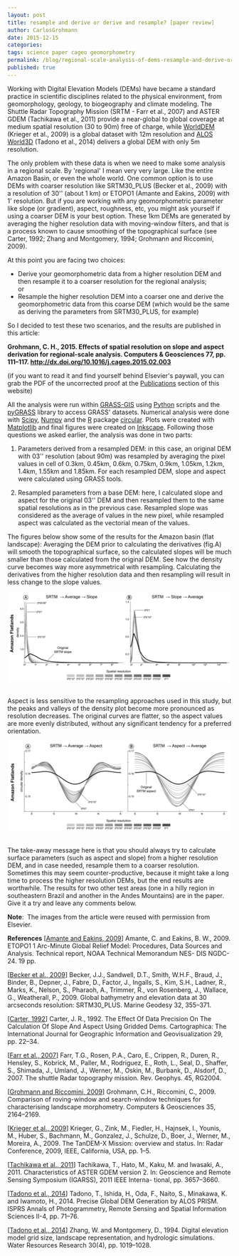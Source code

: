 ```yaml
---
layout: post
title: resample and derive or derive and resample? [paper review]
author: CarlosGrohmann
date: 2015-12-15
categories: 
tags: science paper cageo geomorphometry
permalink: /blog/regional-scale-analysis-of-dems-resample-and-derive-or-derive-and-resample-paper-review/
published: true
---
```


Working with Digital Elevation Models (DEMs) have became a standard practice in scientific disciplines related to the physical environment, from geomorphology, geology, to biogeography and climate modeling. The Shuttle Radar Topography Mission (SRTM - Farr et al., 2007) and ASTER GDEM (Tachikawa et al., 2011) provide a near-global to global coverage at medium spatial resolution (30 to 90m) free of charge, while [WorldDEM](http://worlddem-database.infoterra.de) (Krieger et al., 2009) is a global dataset with 12m resolution and [ALOS World3D](http://alos-world3d.jp/en/) (Tadono et al., 2014) delivers a global DEM with only 5m resolution.    

The only problem with these data is when we need to make some analysis in a regional scale. By 'regional' I mean very very large. Like the entire Amazon Basin, or even the whole world. One common option is to use DEMs with coarser resolution like SRTM30_PLUS (Becker et al., 2009) with a resolution of 30'' (about 1 km) or ETOPO1 (Amante and Eakins, 2009) with 1' resolution.  But if you are working with any geomorphometric parameter like slope (or gradient), aspect, roughness, etc, you might ask yourself if using a coarser DEM is your best option. These 1km DEMs are generated by averaging the higher resolution data with moving-window filters, and that is a process known to cause smoothing of the topographical surface (see Carter, 1992; Zhang and Montgomery, 1994; Grohmann and Riccomini, 2009).    

At this point you are facing two choices:   

- Derive your geomorphometric data from a higher resolution DEM and then resample it to a coarser resolution for the regional analysis;  
or   
- Resample the higher resolution DEM into a coarser one and derive the geomorphometric data from this coarse DEM (which would be the same as deriving the parameters from SRTM30_PLUS, for example)  

So I decided to test these two scenarios, and the results are published in this article:   

**Grohmann, C. H., 2015. Effects of spatial resolution on slope and aspect derivation for regional-scale analysis. Computers & Geosciences 77, pp. 111–117. <http://dx.doi.org/10.1016/j.cageo.2015.02.003>**

(if you want to read it and find yourself behind Elsevier's paywall, you can grab the PDF of the uncorrected proof at the [Publications](/publications/) section of this website)   

All the analysis were run within [GRASS-GIS](https://grass.osgeo.org) using [Python](https://www.python.org) scripts and the [pyGRASS](https://grasswiki.osgeo.org/wiki/Python/pygrass) library to access GRASS' datasets. Numerical analysis were done with [Scipy](http://www.scipy.org), [Numpy](http://www.numpy.org) and the [R](https://www.r-project.org) package [circular](https://cran.r-project.org/web/packages/circular/index.html). Plots were created with [Matplotlib](http://matplotlib.org) and final figures were created on [Inkscape](https://inkscape.org). Following those questions we asked earlier, the analysis was done in two parts:   

1. Parameters derived from a resampled DEM: in this case, an original DEM with 03'' resolution (about 90m) was resampled by averaging the pixel values in cell of 0.3km, 0.45km, 0.6km, 0.75km, 0.9km, 1.05km, 1.2km, 1.4km, 1.55km and 1.85km. For each resampled DEM, slope and aspect were calculated using GRASS tools.  

2. Resampled parameters from a base DEM: here, I calculated slope and aspect for the original 03'' DEM and then resampled them to the same spatial resolutions as in the previous case. Resampled slope was considered as the average of values in the new pixel, while resampled aspect was calculated as the vectorial mean of the values.  

The figures below show some of the results for the Amazon basin (flat landscape): Averaging the DEM prior to calculating the derivatives (fig.A) will smooth the topographical surface, so the calculated slopes will be much smaller than those calculated from the original DEM. See how the density curve becomes way more asymmetrical with resampling. Calculating the derivatives from the higher resolution data and then resampling will result in less change to the slope values.   

![](/img/fig_slope_cageo2015.png)   

Aspect is less sensitive to the resampling approaches used in this study, but the peaks and valleys of the density plot become more pronounced as resolution decreases. The original curves are flatter, so the aspect values are more evenly distributed, without any significant tendency for a preferred orientation.  

![](/img/fig_aspect_cageo2015.png)   

The take-away message here is that you should always try to calculate surface parameters (such as aspect and slope) from a higher resolution DEM, and in case needed, resample them to a coarser resolution. Sometimes this may seem counter-productive, because it might take a long time to process the higher resolution DEMs, but the end results are worthwhile. The results for two other test areas (one in a hilly region in southeastern Brazil and another in the Andes Mountains) are in the paper. Give it a try and leave any comments below.      

**Note**:  The images from the article were reused with permission from Elsevier.   

**References** [[Amante and Eakins, 2009](https://www.ngdc.noaa.gov/mgg/global/relief/ETOPO1/docs/ETOPO1.pdf)] Amante, C. and Eakins, B. W., 2009. ETOPO1 1 Arc-Minute Global Relief Model: Procedures, Data Sources and Analysis. Technical report, NOAA Technical Memorandum NES- DIS NGDC-24. 19 pp.   

[[Becker et al., 2009](http://www.tandfonline.com/doi/abs/10.1080/01490410903297766)] Becker, J.J., Sandwell, D.T., Smith, W.H.F., Braud, J., Binder, B., Depner, J., Fabre, D., Factor, J., Ingalls, S., Kim, S.H., Ladner, R., Marks, K., Nelson, S., Pharaoh, A., Trimmer, R., von Rosenberg, J., Wallace, G., Weatherall, P., 2009. Global bathymetry and elevation data at 30 arcseconds resolution: SRTM30_PLUS. Marine Geodesy 32, 355–371.   

[[Carter, 1992](http://dx.doi.org/10.3138/AJ35-34H3-524K-0685)] Carter, J. R., 1992. The Effect Of Data Precision On The Calculation Of Slope And Aspect Using Gridded Dems. Cartographica: The International Journal for Geographic Information and Geovisualization 29, pp. 22–34.   

[[Farr et al., 2007](http://onlinelibrary.wiley.com/doi/10.1029/2005RG000183/abstract)] Farr, T.G., Rosen, P.A., Caro, E., Crippen, R., Duren, R., Hensley, S., Kobrick, M., Paller, M., Rodriguez, E., Roth, L., Seal, D., Shaffer, S., Shimada, J., Umland, J., Werner, M., Oskin, M., Burbank, D., Alsdorf, D., 2007. The shuttle Radar topography mission. Rev. Geophys. 45, RG2004.   

[[Grohmann and Riccomini, 2009](http://dx.doi.org/10.1016/j.cageo.2008.12.014)] Grohmann, C.H., Riccomini, C., 2009. Comparison of roving-window and search-window techniques for characterising landscape morphometry. Computers & Geosciences 35, 2164–2169.   

[[Krieger et al., 2009](http://dx.doi.org/10.1109/RADAR.2009.4977075)] Krieger, G., Zink, M., Fiedler, H., Hajnsek, I., Younis, M., Huber, S., Bachmann, M., Gonzalez, J., Schulze, D., Boer, J., Werner, M., Moreira, A., 2009. The TanDEM-X Mission: overview and status. In: Radar Conference, 2009, IEEE, California, USA, pp. 1–5.   

[[Tachikawa et al., 2011](http://dx.doi.org/10.1109/IGARSS.2011.6050017)] Tachikawa, T., Hato, M., Kaku, M. and Iwasaki, A., 2011. Characteristics of ASTER GDEM version 2. In: Geoscience and Remote Sensing Symposium (IGARSS), 2011 IEEE Interna- tional, pp. 3657–3660.

[[Tadono et al., 2014](http://dx.doi.org/10.5194/isprsannals-II-4-71-2014)] Tadono, T., Ishida, H., Oda, F., Naito, S., Minakawa, K. and Iwamoto, H., 2014. Precise Global DEM Generation by ALOS PRISM. ISPRS Annals of Photogrammetry, Remote Sensing and Spatial Information Sciences II-4, pp. 71–76.

[[Tadono et al., 2014](http://onlinelibrary.wiley.com/doi/10.1029/93WR03553/full)] Zhang, W. and Montgomery, D., 1994. Digital elevation model grid size, landscape representation, and hydrologic simulations. Water Resources Research 30(4), pp. 1019–1028.


